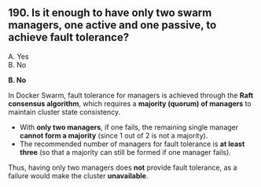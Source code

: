 ## 190. Is it enough to have only two swarm managers, one active and one passive, to achieve fault tolerance?
A. Yes  
B. No  

**B. No**  

In Docker Swarm, fault tolerance for managers is achieved through the **Raft consensus algorithm**, which requires a **majority (quorum) of managers** to maintain cluster state consistency.  

- With **only two managers**, if one fails, the remaining single manager **cannot form a majority** (since 1 out of 2 is not a majority).  
- The recommended number of managers for fault tolerance is **at least three** (so that a majority can still be formed if one manager fails).  

Thus, having only two managers does **not** provide fault tolerance, as a failure would make the cluster **unavailable**.
